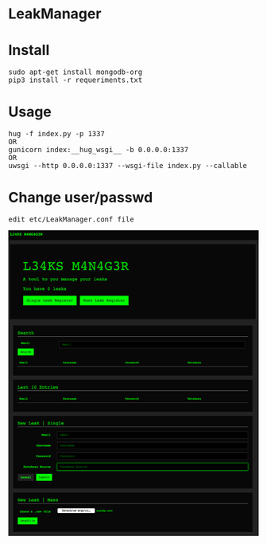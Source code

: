 # LeakManager

# Install
<pre>
sudo apt-get install mongodb-org
pip3 install -r requeriments.txt
</pre>

# Usage
<pre>
hug -f index.py -p 1337
OR
gunicorn index:__hug_wsgi__ -b 0.0.0.0:1337
OR
uwsgi --http 0.0.0.0:1337 --wsgi-file index.py --callable __hug_wsgi__
</pre>

# Change user/passwd
<pre>
edit etc/LeakManager.conf file
</pre>

![LeakManager](leakManager.png)
